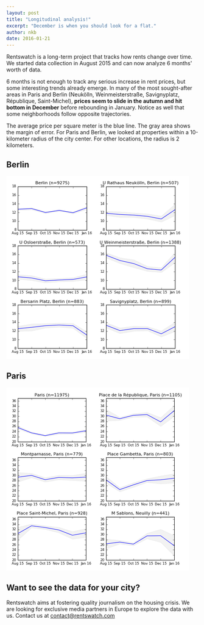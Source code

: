 ```yaml
---
layout: post
title: "Longitudinal analysis!"
excerpt: "December is when you should look for a flat."
author: nkb
date: 2016-01-21
---
```


Rentswatch is a long-term project that tracks how rents change over time. We started data collection in August 2015 and can now analyze 6 months' worth of data.

6 months is not enough to track any serious increase in rent prices, but some interesting trends already emerge. In many of the most sought-after areas in Paris and Berlin (Neukölln, Weinmeisterstraße, Savignyplatz, République, Saint-Michel), **prices seem to slide in the autumn and hit bottom in December** before rebounding in January. Notice as well that some neighborhoods follow opposite trajectories.

The average price per square meter is the blue line. The gray area shows the margin of error. For Paris and Berlin, we looked at properties within a 10-kilometer radius of the city center. For other locations, the radius is 2 kilometers.

## Berlin

!["Prices in Berlin over time"](../images/graph-Berlin.png)

## Paris

!["Prices in Paris over time"](../images/graph-Paris.png)

## Want to see the data for your city?

Rentswatch aims at fostering quality journalism on the housing crisis. We are looking for exclusive media partners in Europe to explore the data with us. Contact us at contact@rentswatch.com 